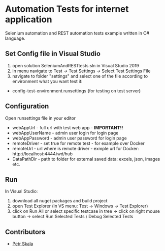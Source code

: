 # Automation Tests for internet application

Selenium automation and REST automation tests example written in C# language. 

## Set Config file in Visual Studio

1. open solution SeleniumAndRESTtests.sln  in Visual Studio 2019
2. in menu navigate to Test -> Test Settings -> Select Test Settings File
3. navigate to folder "settings" and select one of the file according to environment what you want test it:
 - config-test-environment.runsettings (for testing on test server)
 
## Configuration

Open runsettings file in your editor

* webAppUrl - full url with test web app -  **IMPORTANT!!**
* webAppUserName - admin user login for login page
* webAppPassword - admin user password for login page
* remoteDriver - set true for remote test - for example over Docker
* remoteUrl - url where is remote driver - exmple url for Docker: http://localhost:4444/wd/hub 
* DataPathDir - path to folder for external saved data: excels, json, images etc.

## Run

In Visual Studio:
1. download all nuget packages and build project
1. open Test Explorer (in VS menu: Test -> Windows -> Test Explorer)
2. click on Run All or select specific testcase in tree -> click on right mouse button -> select Run Selected Tests / Debug Selected Tests

## Contributors

* [Petr Skala](petr@petrskala.com)